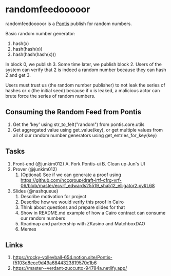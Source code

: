 # randomfeedooooor

randomfeedooooor is a [Pontis](
https://github.com/42labs/Pontis) publish for random numbers.

Basic random number generator:

1. hash(x)
2. hash(hash(x))
3. hash(hash(hash(x)))

In block 0, we publish 3. Some time later, we publish block 2. Users of the system can verify that 2 is indeed a random number because they can hash 2 and get 3.

Users must trust us (the random number publisher) to not leak the series of hashes or x (the initial seed) because if x is leaked, a malicious actor can brute force the series of random numbers.


## Consuming the Random Feed from Pontis 

1. Get the 'key' using str_to_felt("random") from pontis.core.utils 
2. Get aggregated value using get_value(key), or get multiple values from all of our random number generators using get_entries_for_key(key) 

## Tasks
1. Front-end (@junkim012)
    A. Fork Pontis-ui
    B. Clean up Jun's UI
1. Prover (@junkim012)
    1. (Optional) See if we can generate a proof using <https://github.com/nccgroup/draft-irtf-cfrg-vrf-06/blob/master/ecvrf_edwards25519_sha512_elligator2.py#L68>
1. Slides (@nashqueue)
    1. Describe motivation for project
    1. Describe how we would verify this proof in Cairo
    1. Think about questions and prepare slides for that
    1. Show in README.md example of how a Cairo contract can consume our random numbers
    1. Roadmap and partnership with ZKasino and MatchboxDAO
    1. Memes


## Links
1. https://rocky-volleyball-654.notion.site/Pontis-f5103d8ecc9d49a6844323819570c1b6
2. https://master--verdant-zuccutto-94784a.netlify.app/
